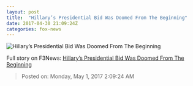 ```yaml
---
layout: post
title:  "Hillary’s Presidential Bid Was Doomed From The Beginning"
date: 2017-04-30 21:09:24Z
categories: fox-news
---
```


![Hillary’s Presidential Bid Was Doomed From The Beginning](http://nation.foxnews.com/sites/nation.foxnews.com/files/styles/story_624_300/public/hillary-ap_11.jpg)




Full story on F3News: [Hillary’s Presidential Bid Was Doomed From The Beginning](http://www.f3nws.com/n/zkXdEF)

> Posted on: Monday, May 1, 2017 2:09:24 AM
